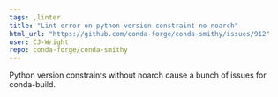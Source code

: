 ```yaml
---
tags: ,linter
title: "Lint error on python version constraint no-noarch"
html_url: "https://github.com/conda-forge/conda-smithy/issues/912"
user: CJ-Wright
repo: conda-forge/conda-smithy
---
```


Python version constraints without noarch cause a bunch of issues for conda-build. 